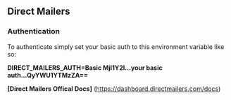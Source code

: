 ## Direct Mailers

### Authentication

To authenticate simply set your basic auth to this environment variable like so:

**DIRECT_MAILERS_AUTH=Basic MjI1Y2I...your basic auth...QyYWU1YTMzZA==**

**[Direct Mailers Offical Docs]** (https://dashboard.directmailers.com/docs)
